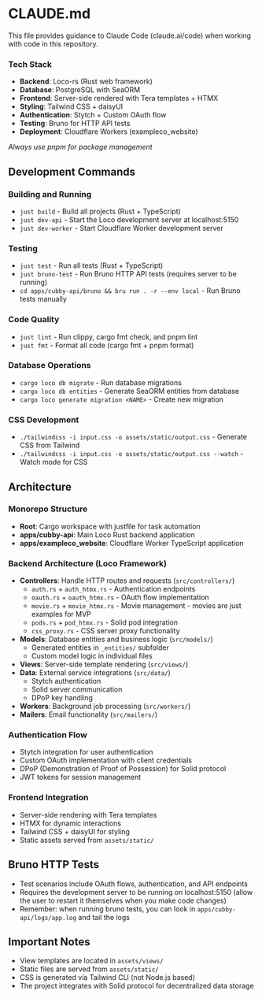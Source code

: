# CLAUDE.md

This file provides guidance to Claude Code (claude.ai/code) when working with code in this repository.

### Tech Stack
- **Backend**: Loco-rs (Rust web framework)
- **Database**: PostgreSQL with SeaORM
- **Frontend**: Server-side rendered with Tera templates + HTMX
- **Styling**: Tailwind CSS + daisyUI
- **Authentication**: Stytch + Custom OAuth flow
- **Testing**: Bruno for HTTP API tests
- **Deployment**: Cloudflare Workers (exampleco_website)

*Always use pnpm for package management*

## Development Commands

### Building and Running
- `just build` - Build all projects (Rust + TypeScript)
- `just dev-api` - Start the Loco development server at localhost:5150
- `just dev-worker` - Start Cloudflare Worker development server

### Testing
- `just test` - Run all tests (Rust + TypeScript)
- `just bruno-test` - Run Bruno HTTP API tests (requires server to be running)
- `cd apps/cubby-api/bruno && bru run . -r --env local` - Run Bruno tests manually

### Code Quality
- `just lint` - Run clippy, cargo fmt check, and pnpm lint
- `just fmt` - Format all code (cargo fmt + pnpm format)

### Database Operations
- `cargo loco db migrate` - Run database migrations
- `cargo loco db entities` - Generate SeaORM entities from database
- `cargo loco generate migration <NAME>` - Create new migration

### CSS Development
- `./tailwindcss -i input.css -o assets/static/output.css` - Generate CSS from Tailwind
- `./tailwindcss -i input.css -o assets/static/output.css --watch` - Watch mode for CSS

## Architecture

### Monorepo Structure
- **Root**: Cargo workspace with justfile for task automation
- **apps/cubby-api**: Main Loco Rust backend application
- **apps/exampleco_website**: Cloudflare Worker TypeScript application

### Backend Architecture (Loco Framework)
- **Controllers**: Handle HTTP routes and requests (`src/controllers/`)
  - `auth.rs` + `auth_htmx.rs` - Authentication endpoints
  - `oauth.rs` + `oauth_htmx.rs` - OAuth flow implementation
  - `movie.rs` + `movie_htmx.rs` - Movie management - movies are just examples for MVP
  - `pods.rs` + `pod_htmx.rs` - Solid pod integration
  - `css_proxy.rs` - CSS server proxy functionality
- **Models**: Database entities and business logic (`src/models/`)
  - Generated entities in `_entities/` subfolder
  - Custom model logic in individual files
- **Views**: Server-side template rendering (`src/views/`)
- **Data**: External service integrations (`src/data/`)
  - Stytch authentication
  - Solid server communication
  - DPoP key handling
- **Workers**: Background job processing (`src/workers/`)
- **Mailers**: Email functionality (`src/mailers/`)

### Authentication Flow
- Stytch integration for user authentication
- Custom OAuth implementation with client credentials
- DPoP (Demonstration of Proof of Possession) for Solid protocol
- JWT tokens for session management

### Frontend Integration
- Server-side rendering with Tera templates
- HTMX for dynamic interactions
- Tailwind CSS + daisyUI for styling
- Static assets served from `assets/static/`

## Bruno HTTP Tests
- Test scenarios include OAuth flows, authentication, and API endpoints
- Requires the development server to be running on localhost:5150 (allow the user to restart it themselves when you make code changes)
- Remember: when running bruno tests, you can look in `apps/cubby-api/logs/app.log` and tail the logs

## Important Notes
- View templates are located in `assets/views/`
- Static files are served from `assets/static/`
- CSS is generated via Tailwind CLI (not Node.js based)
- The project integrates with Solid protocol for decentralized data storage